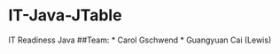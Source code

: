 # IT-Java-JTable
IT Readiness Java 
##Team: 
      * Carol Gschwend
      * Guangyuan Cai (Lewis)
      
